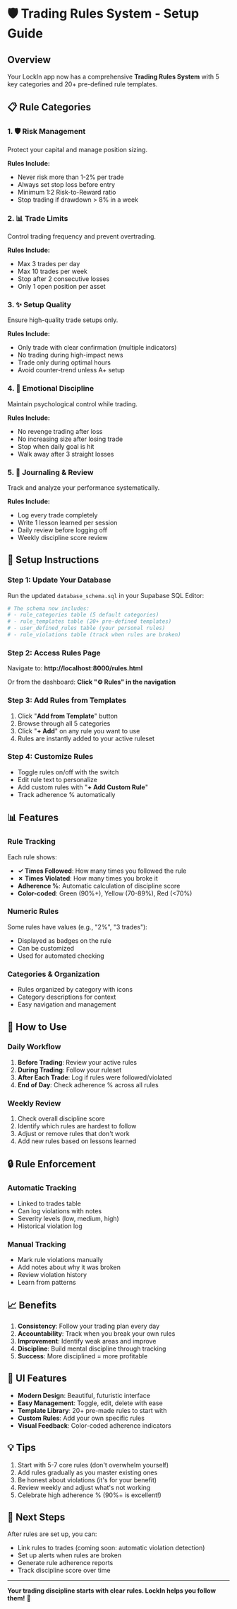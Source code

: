 # 🛡️ Trading Rules System - Setup Guide

## Overview
Your LockIn app now has a comprehensive **Trading Rules System** with 5 key categories and 20+ pre-defined rule templates.

## 📋 Rule Categories

### 1. 🛡️ Risk Management
Protect your capital and manage position sizing.

**Rules Include:**
- Never risk more than 1-2% per trade
- Always set stop loss before entry
- Minimum 1:2 Risk-to-Reward ratio
- Stop trading if drawdown > 8% in a week

### 2. 📊 Trade Limits
Control trading frequency and prevent overtrading.

**Rules Include:**
- Max 3 trades per day
- Max 10 trades per week
- Stop after 2 consecutive losses
- Only 1 open position per asset

### 3. ✨ Setup Quality
Ensure high-quality trade setups only.

**Rules Include:**
- Only trade with clear confirmation (multiple indicators)
- No trading during high-impact news
- Trade only during optimal hours
- Avoid counter-trend unless A+ setup

### 4. 🧘 Emotional Discipline
Maintain psychological control while trading.

**Rules Include:**
- No revenge trading after loss
- No increasing size after losing trade
- Stop when daily goal is hit
- Walk away after 3 straight losses

### 5. 📝 Journaling & Review
Track and analyze your performance systematically.

**Rules Include:**
- Log every trade completely
- Write 1 lesson learned per session
- Daily review before logging off
- Weekly discipline score review

## 🚀 Setup Instructions

### Step 1: Update Your Database
Run the updated `database_schema.sql` in your Supabase SQL Editor:

```bash
# The schema now includes:
# - rule_categories table (5 default categories)
# - rule_templates table (20+ pre-defined templates)
# - user_defined_rules table (your personal rules)
# - rule_violations table (track when rules are broken)
```

### Step 2: Access Rules Page
Navigate to: **http://localhost:8000/rules.html**

Or from the dashboard: **Click "⚙️ Rules" in the navigation**

### Step 3: Add Rules from Templates
1. Click "**Add from Template**" button
2. Browse through all 5 categories
3. Click "**+ Add**" on any rule you want to use
4. Rules are instantly added to your active ruleset

### Step 4: Customize Rules
- Toggle rules on/off with the switch
- Edit rule text to personalize
- Add custom rules with "**+ Add Custom Rule**"
- Track adherence % automatically

## 📊 Features

### Rule Tracking
Each rule shows:
- **✓ Times Followed**: How many times you followed the rule
- **✗ Times Violated**: How many times you broke it
- **Adherence %**: Automatic calculation of discipline score
- **Color-coded**: Green (90%+), Yellow (70-89%), Red (<70%)

### Numeric Rules
Some rules have values (e.g., "2%", "3 trades"):
- Displayed as badges on the rule
- Can be customized
- Used for automated checking

### Categories & Organization
- Rules organized by category with icons
- Category descriptions for context
- Easy navigation and management

## 🎯 How to Use

### Daily Workflow
1. **Before Trading**: Review your active rules
2. **During Trading**: Follow your ruleset
3. **After Each Trade**: Log if rules were followed/violated
4. **End of Day**: Check adherence % across all rules

### Weekly Review
1. Check overall discipline score
2. Identify which rules are hardest to follow
3. Adjust or remove rules that don't work
4. Add new rules based on lessons learned

## 🔒 Rule Enforcement

### Automatic Tracking
- Linked to trades table
- Can log violations with notes
- Severity levels (low, medium, high)
- Historical violation log

### Manual Tracking
- Mark rule violations manually
- Add notes about why it was broken
- Review violation history
- Learn from patterns

## 📈 Benefits

1. **Consistency**: Follow your trading plan every day
2. **Accountability**: Track when you break your own rules
3. **Improvement**: Identify weak areas and improve
4. **Discipline**: Build mental discipline through tracking
5. **Success**: More disciplined = more profitable

## 🎨 UI Features

- **Modern Design**: Beautiful, futuristic interface
- **Easy Management**: Toggle, edit, delete with ease
- **Template Library**: 20+ pre-made rules to start with
- **Custom Rules**: Add your own specific rules
- **Visual Feedback**: Color-coded adherence indicators

## 💡 Tips

1. Start with 5-7 core rules (don't overwhelm yourself)
2. Add rules gradually as you master existing ones
3. Be honest about violations (it's for your benefit)
4. Review weekly and adjust what's not working
5. Celebrate high adherence % (90%+ is excellent!)

## 🔄 Next Steps

After rules are set up, you can:
- Link rules to trades (coming soon: automatic violation detection)
- Set up alerts when rules are broken
- Generate rule adherence reports
- Track discipline score over time

---

**Your trading discipline starts with clear rules. LockIn helps you follow them!** 🎯
